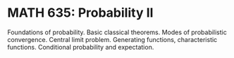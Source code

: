 # MATH 635: Probability II

Foundations of probability. Basic classical theorems. Modes of probabilistic convergence. Central limit problem. Generating functions, characteristic functions. Conditional probability and expectation.